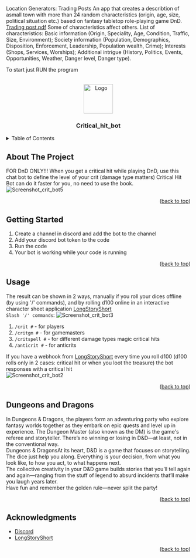 Location Generators: Trading Posts
An app that creates a describtion of asmall town with more than 24 random characteristics (origin, age, size, political situation etc.) based on fantasy tabletop role-playing game DnD. [Trading post.pdf](https://github.com/AlekseiLopatin/Loc_Generators/files/13857827/Trading.post.pdf)
Some of characteristics affect others.
List of characteristics:
Basic information (Origin, Speciality, Age, Condition, Traffic, Size, Environment);
Society information (Population, Demographics, Disposition, Enforcement, Leadership, Population wealth, Crime);
Interests (Shops, Services, Worships);
Additional intrigue (History, Politics, Events, Opportunities, Weather, Danger level, Danger type).

To start just RUN the program 

<a name="readme-top"></a>
<!-- PROJECT LOGO -->
<br />
<div align="center">
  <a href="[https://github.com/github_username/repo_name](https://github.com/AlekseiLopatin/critical_hit_bot)">
    <img src="https://github.com/AlekseiLopatin/critical_hit_bot/assets/135117364/aff8e722-4fe9-4313-b97e-0d879850fd37" alt="Logo" width="80" height="80">
  </a>
</div>


<h3 align="center">Critical_hit_bot</h3>


<!-- TABLE OF CONTENTS -->
<details>
  <summary>Table of Contents</summary>
  <ol>
    <li><a href="#about-the-project">About The Project</a></li>
    <li><a href="#getting-started">Getting Started</a></li>
    <li><a href="#usage">Usage</a></li>
    <li><a href="#dungeons-and-dragons">Dungeons and Dragons</a></li>
    <li><a href="#acknowledgments">Acknowledgments</a></li>
  </ol>
</details>



<!-- ABOUT THE PROJECT -->
## About The Project
FOR DnD ONLY!!! When you get a critical hit while playing DnD, use this chat bot to define the level of your crit (damage type matters) Critical Hit Bot can do it faster for you, no need to use the book.
![Screenshot_crit_bot5](https://github.com/AlekseiLopatin/critical_hit_bot/assets/135117364/4d7874ef-8584-4488-a100-ce3bed37a69c)


<p align="right">(<a href="#readme-top">back to top</a>)</p>


<!-- GETTING STARTED -->
## Getting Started

1) Create a channel in discord and add the bot to the channel 
2) Add your discord bot token to the code
3) Run the code
4) Your bot is working while your code is running


<p align="right">(<a href="#readme-top">back to top</a>)</p>


<!-- USAGE EXAMPLES -->
## Usage

The result can be shown in 2 ways, manually if you roll your dices offline (by using '/' commands), and by rolling d100 online in an interactive character sheet application [LongStoryShort](https://longstoryshort.app/about/)  
`Slash '/' commands`:
![Screenshot_crit_bot3](https://github.com/AlekseiLopatin/critical_hit_bot/assets/135117364/1431cdd4-3dfe-4c8b-a12a-9784be8809ac)
1) `/crit #` - for players
2) `/critgm #` - for gamemasters
3) `/critspell #` - for different damage types magic critical hits
4) `/anticrit #` - for anticrits

If you have a webhook from [LongStoryShort](https://longstoryshort.app/about/) every time you roll d100 (d100 rolls only in 2 cases: critical hit or when you loot the treasure) the bot responses with a critical hit  
![Screenshot_crit_bot2](https://github.com/AlekseiLopatin/critical_hit_bot/assets/135117364/59cee9dc-d9e1-401f-99d7-fe4393fa7c7e)



<p align="right">(<a href="#readme-top">back to top</a>)</p>


<!-- Dungeons and Dragons -->
## Dungeons and Dragons

In Dungeons & Dragons, the players form an adventuring party who explore fantasy worlds together as they embark on epic quests and level up in experience. The Dungeon Master (also known as the DM) is the game's referee and storyteller. There’s no winning or losing in D&D—at least, not in the conventional way.  
Dungeons & DragonsAt its heart, D&D is a game that focuses on storytelling. The dice just help you along. Everything is your decision, from what you look like, to how you act, to what happens next.  
The collective creativity in your D&D game builds stories that you’ll tell again and again—ranging from the stuff of legend to absurd incidents that’ll make you laugh years later.  
Have fun and remember the golden rule—never split the party!


<p align="right">(<a href="#readme-top">back to top</a>)</p>



<!-- ACKNOWLEDGMENTS -->
## Acknowledgments

* [Discord](https://discord.com/)
* [LongStoryShort](https://longstoryshort.app/)


<p align="right">(<a href="#readme-top">back to top</a>)</p>



